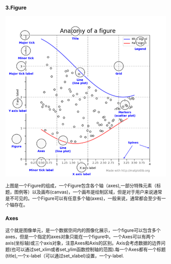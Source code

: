 ### 3.Figure

![](/assets/anatomy.png)

上图是一个Figure的组成，一个Figure包含各个轴（axes\),一部分特殊元素（标题，图例等）以及画布\(canvas\)，一个画布是绘制区域，但是对于用户来说通常是不可见的。一个Figure可以有任意多个轴\(axes\)，一般来说，通常都会至少有一个轴存在。

### Axes

这个就是图像单元，是一个数据空间内的图像化展示，一个figure可以包含多个axes，但是一个指定的axes对象只能在一个figure中。一个Axes可以有两个axis\(坐标轴\)或三个axis对象，注意Axes和Axis的区别。Axis会考虑数据的边界问题\(也可以通过set_xlim或者set_ylim函数控制轴的范围\).每一个Axes都有一个标题\(title\),一个x-label（可以通过set\_xlabel\)设置，一个y-label.



